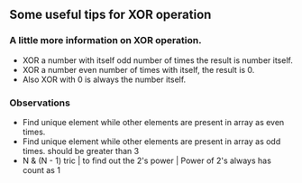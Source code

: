 ## Some useful tips for XOR operation

### A little more information on XOR operation.
  - XOR a number with itself odd number of times the result is number itself.
  - XOR a number even number of times with itself, the result is 0.
  - Also XOR with 0 is always the number itself.


### Observations
  - Find unique element while other elements are present in array as even times.
  - Find unique element while other elements are present in array as odd times. should be greater than 3 
  - N & (N - 1) tric | to find out the 2's power | Power of 2's always has count as 1

